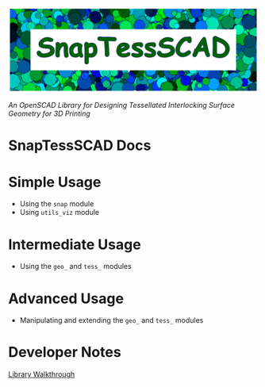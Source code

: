 ![SnapTessCAD Logo](branding/logo/logo_strip_v1.0.png)

*An OpenSCAD Library for Designing Tessellated Interlocking Surface Geometry for 3D Printing*

# SnapTessSCAD Docs

# Simple Usage
- Using the `snap` module
- Using `utils_viz` module

# Intermediate Usage
- Using the `geo_` and `tess_` modules

# Advanced Usage
- Manipulating and extending the `geo_` and `tess_` modules

# Developer Notes
[Library Walkthrough](docs/lib-walkthru.md)